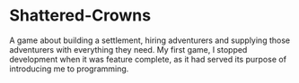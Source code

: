 # Shattered-Crowns
A game about building a settlement, hiring adventurers and supplying those adventurers with everything they need. My first game, I stopped development when it was feature complete, as it had served its purpose of introducing me to programming.
